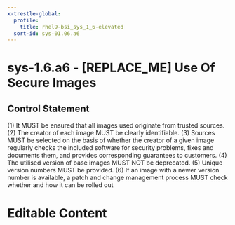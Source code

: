 ```yaml
---
x-trestle-global:
  profile:
    title: rhel9-bsi_sys_1_6-elevated
  sort-id: sys-01.06.a6
---
```


# sys-1.6.a6 - \[REPLACE_ME\] Use Of Secure Images

## Control Statement

(1) It MUST be ensured that all images used originate from trusted sources. (2) The creator of each image MUST be clearly identifiable. (3) Sources MUST be selected on the basis of whether the creator of a given image regularly checks the included software for security problems, fixes and documents them, and provides corresponding guarantees to customers. (4) The utilised version of base images MUST NOT be deprecated. (5) Unique version numbers MUST be provided. (6) If an image with a newer version number is available, a patch and change management process MUST check whether and how it can be rolled out

# Editable Content

<!-- Make additions and edits below -->
<!-- The above represents the contents of the control as received by the profile, prior to additions. -->
<!-- If the profile makes additions to the control, they will appear below. -->
<!-- The above markdown may not be edited but you may edit the content below, and/or introduce new additions to be made by the profile. -->
<!-- If there is a yaml header at the top, parameter values may be edited. Use --set-parameters to incorporate the changes during assembly. -->
<!-- The content here will then replace what is in the profile for this control, after running profile-assemble. -->
<!-- The current profile has no added parts for this control, but you may add new ones here. -->
<!-- Each addition must have a heading either of the form ## Control my_addition_name -->
<!-- or ## Part a. (where the a. refers to one of the control statement labels.) -->
<!-- "## Control" parts are new parts added after the statement part. -->
<!-- "## Part" parts are new parts added into the top-level statement part with that label. -->
<!-- Subparts may be added with nested hash levels of the form ### My Subpart Name -->
<!-- underneath the parent ## Control or ## Part being added -->
<!-- See https://oscal-compass.github.io/compliance-trestle/tutorials/ssp_profile_catalog_authoring/ssp_profile_catalog_authoring for guidance. -->
